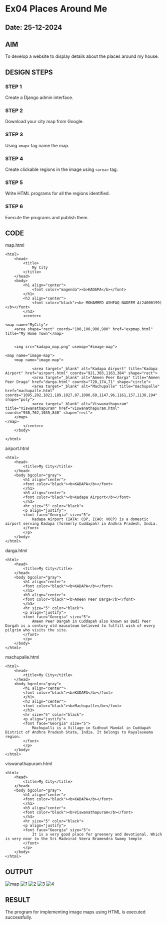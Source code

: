 # Ex04 Places Around Me
## Date: 25-12-2024

## AIM
To develop a website to display details about the places around my house.

## DESIGN STEPS

### STEP 1
Create a Django admin interface.

### STEP 2
Download your city map from Google.

### STEP 3
Using ```<map>``` tag name the map.

### STEP 4
Create clickable regions in the image using ```<area>``` tag.

### STEP 5
Write HTML programs for all the regions identified.

### STEP 6
Execute the programs and publish them.

## CODE
map.html
```
<html>
    <head>
        <title>
            My City
        </title>
    </head>
    <body>
        <h1 align="center">
            <font color="magenda"><b>KADAPA</b></font>
        </h1>
        <h3 align="center">
            <font color="black"><b> MOHAMMED ASHFAQ NADEEM A(24000199) </b></font>
        </h3>
        <center>
            
<map name="MyCity">
    <area shape="rect" coords="100,100,900,900" href="expmap.html" title="My Home Town"</map>
    

    <img src="kadapa_map.png" usemap="#image-map">

<map name="image-map">
    <map name="image-map">    
    
            <area target="_blank" alt="Kadapa Airport" title="Kadapa Airport" href="airport.html" coords="921,303,1163,384" shape="rect">
            <area target="_blank" alt="Ameen Peer Darga" title="Ameen Peer Draga" href="darga.html" coords="720,174,71" shape="circle">
            <area target="_blank" alt="Machupalle" title="machupalle" href="machupalle.html" coords="1095,202,1021,189,1027,87,1090,69,1147,96,1161,157,1138,194" shape="poly">
            <area target="_blank" alt="Viswanathapuram" title="Viswanathapuram" href="viswanathapuram.html" coords="930,762,1035,840" shape="rect">    
    </map>
</map>
        </center>
    </body>

</html>
```

airport.html
```
<html>
    <head>
        <title>My City</title>
    </head>
    <body bgcolor="gray">
        <h1 align="center">
        <font color="black"><b>KADAPA</b></font>
        </h1>
        <h3 align="center">
        <font color="black"><b>Kadapa Airport</b></font>
        </h3>
        <hr size="5" color="black">
        <p align="justify">
        <font face="Georgia" size="5">
            Kadapa Airport (IATA: CDP, ICAO: VOCP) is a domestic airport serving Kadapa (formerly Cuddapah) in Andhra Pradesh, India.
        </font>
        </p>
    </body>
</html>
```

darga.html
```
<html>
    <head>
        <title>My City</title>
    </head>
    <body bgcolor="gray">
        <h1 align="center">
        <font color="black"><b>KADAPA</b></font>
        </h1>
        <h3 align="center">
        <font color="black"><b>Ameen Peer Darga</b></font>
        </h3>
        <hr size="5" color="black">
        <p align="justify">
        <font face="Georgia" size="5">
            Ameen Peer Dargah in Cuddapah also known as Badi Peer Dargah is a century old mausoleum believed to fulfill wish of every pilgrim who visits the site.
        </font>
        </p>
    </body>
</html>
```
machupalle.html
```
<html>
    <head>
        <title>My City</title>
    </head>
    <body bgcolor="gray">
        <h1 align="center">
        <font color="black"><b>KADAPA</b></font>
        </h1>
        <h3 align="center">
        <font color="black"><b>Machupalle</b></font>
        </h3>
        <hr size="5" color="black">
        <p align="justify">
        <font face="Georgia" size="5">
            Machupalli is a Village in Sidhout Mandal in Cuddapah District of Andhra Pradesh State, India. It belongs to Rayalaseema region.
        </font>
        </p>
    </body>
</html>
```

viswanathapuram.html
```
<html>
    <head>
        <title>My City</title>
    </head>
    <body bgcolor="gray">
        <h1 align="center">
        <font color="black"><b>KADAPA</b></font>
        </h1>
        <h3 align="center">
        <font color="black"><b>Viswanathapuram</b></font>
        </h3>
        <hr size="5" color="black">
        <p align="justify">
        <font face="Georgia" size="5">
            It is a very good place for greenery and devotional. Which is very near to the Sri Madvirat Veera Bramendra Swamy temple
        </font>
        </p>
    </body>
</html>
```


## OUTPUT

![map](https://github.com/user-attachments/assets/aeab6dd0-2a73-4242-be3d-f88212f24db8)
![1](https://github.com/user-attachments/assets/1962ba99-29b5-4f1c-b47a-be03e8c47173)
![2](https://github.com/user-attachments/assets/d009638f-989f-4e93-8dc1-532122da3fba)
![3](https://github.com/user-attachments/assets/f7479a93-2e82-48d5-9dd5-aaef76a9507f)
![4](https://github.com/user-attachments/assets/b33d8635-043a-4080-8b32-b5c3a8b16604)



## RESULT
The program for implementing image maps using HTML is executed successfully.
